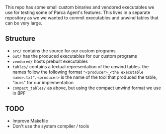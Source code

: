 This repo has some small custom binaries and vendored executables we use for testing some of Parca Agent's features. This lives in a separate repository as we we wanted to commit executables and unwind tables that can be very large.

## Structure

- `src/` contains the source for our custom programs
- `out/` has the produced executables for our custom programs
- `vendored/` hosts prebuilt executables
- `tables/` contains a textual representation of the unwind tables. the names follow the following format `"<producer>_<the executable name>.txt"`. `<producer>` is the name of the tool that produced the table, "ours" for our implementation 
- `compact_tables/` as above, but using the compact unwind format we use in BPF

## TODO
- Improve Makefile
- Don't use the system compiler / tools
